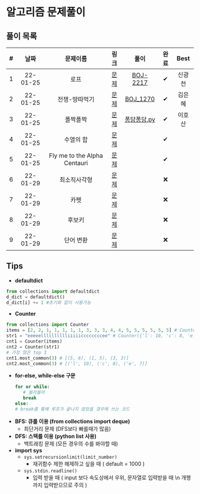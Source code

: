 # 알고리즘 문제풀이

## 풀이 목록

|  #  |   날짜   |           문제이름           |                               링크                               |                                                                       풀이                                                                       | 완료 |  Best  |
| :-: | :------: | :--------------------------: | :--------------------------------------------------------------: | :----------------------------------------------------------------------------------------------------------------------------------------------: | :--: | :----: |
|  1  | 22-01-25 |             로프             |           [문제](https://www.acmicpc.net/problem/2217)           |                     [BOJ-2217](https://kdt-gitlab.elice.io/eunhyekim1223/codingtest-study/-/tree/master/GwangCheon/BOJ-2217)                     |  ✔   | 신광천 |
|  2  | 22-01-25 |        전쟁-땅따먹기         |           [문제](https://www.acmicpc.net/problem/1270)           |                  [BOJ_1270](https://kdt-gitlab.elice.io/eunhyekim1223/codingtest-study/-/tree/master/eunhyekim/DAY_01/BOJ_1270)                  |  ✔   | 김은혜 |
|  3  | 22-01-25 |           폴짝폴짝           |           [문제](https://www.acmicpc.net/problem/1326)           | [퐁당퐁당.py](https://kdt-gitlab.elice.io/eunhyekim1223/codingtest-study/-/blob/master/Hosan_Lee/Python_%ED%90%81%EB%8B%B9%ED%90%81%EB%8B%B9.py) |  ✔   | 이호산 |
|  4  | 22-01-25 |          수열의 합           |           [문제](https://www.acmicpc.net/problem/1024)           |                                                                                                                                                  |  ✔   |        |
|  5  | 22-01-25 | Fly me to the Alpha Centauri |           [문제](https://www.acmicpc.net/problem/1011)           |                                                                                                                                                  |  ✔   |        |
|  6  | 22-01-29 |         최소직사각형         | [문제](https://programmers.co.kr/learn/courses/30/lessons/86491) |                                                                                                                                                  |  ❌  |        |
|  7  | 22-01-29 |             카펫             | [문제](https://programmers.co.kr/learn/courses/30/lessons/42842) |                                                                                                                                                  |  ❌  |        |
|  8  | 22-01-29 |            후보키            | [문제](https://programmers.co.kr/learn/courses/30/lessons/42890) |                                                                                                                                                  |  ❌  |        |
|  9  | 22-01-29 |          단어 변환           | [문제](https://programmers.co.kr/learn/courses/30/lessons/43163) |                                                                                                                                                  |  ❌  |        |

## Tips

- **defaultdict**
```python
from collections import defaultdict
d_dict = defaultdict()
d_dict[i] += 1 #초기화 없이 사용가능
```
- **Counter**
```python
from collections import Counter
items = [2, 2, 1, 1, 1, 1, 1, 3, 3, 3, 4, 4, 5, 5, 5, 5, 5, 5] # Counter({5: 6, 1: 5, 3: 3, 2: 2, 4: 2})
str1 = "eeeeelllllllllliiiiiccccccccee" # Counter({'l': 10, 'c': 8, 'e': 7, 'i': 5})
cnt1 = Counter(items)
cnt2 = Counter(str1)
# 가장 많은 top 3
cnt1.most_common(3) # [(5, 6), (1, 5), (3, 3)]
cnt2.most_common(3) # [('l', 10), ('c', 8), ('e', 7)]

```
- **for-else, while-else 구문**
  ```python
  for or while:
     # 블라블라
     break
  else:
  # break를 통해 루프가 끝나지 않았을 경우에 쓰는 코드
  ```
- **BFS: 큐를 이용 (from collections import deque)**
  - 최단거리 문제 (DFS보다 빠를때가 많음)
- **DFS: 스택를 이용 (python list 사용)**
  - 백트래킹 문제 (모든 경우의 수를 봐야할 때)
- **import sys**
  - `sys.setrecursionlimit(limit_number)`
    - 재귀함수 제한 해제하고 싶을 때 ( default = 1000 )
  - `sys.stdin.readline()`
    - 입력 받을 때 ( input 보다 속도상에서 우위, 문자열로 입력받을 때 \n 개행까지 입력받으므로 주의 )
